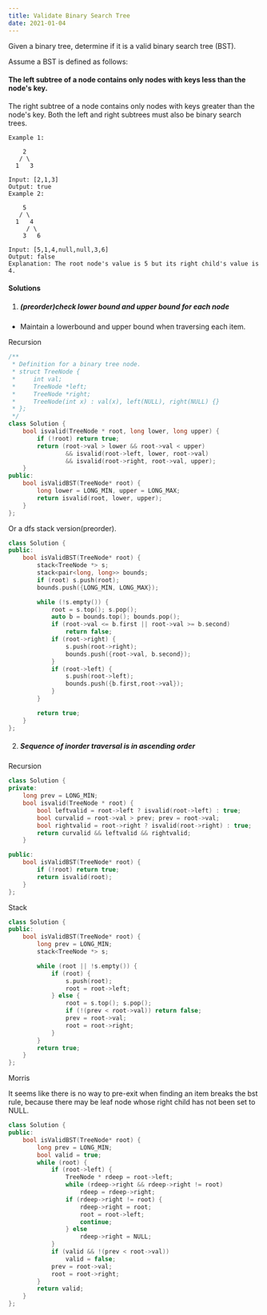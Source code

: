 ```yaml
---
title: Validate Binary Search Tree
date: 2021-01-04
---
```

Given a binary tree, determine if it is a valid binary search tree (BST).

Assume a BST is defined as follows:

#### The left subtree of a node contains only nodes with keys less than the node's key.
The right subtree of a node contains only nodes with keys greater than the node's key.
Both the left and right subtrees must also be binary search trees.
 

```
Example 1:

    2
   / \
  1   3

Input: [2,1,3]
Output: true
Example 2:

    5
   / \
  1   4
     / \
    3   6

Input: [5,1,4,null,null,3,6]
Output: false
Explanation: The root node's value is 5 but its right child's value is 4.
```


#### Solutions

1. ##### (preorder)check lower bound and upper bound for each node

- Maintain a lowerbound and upper bound when traversing each item. 

Recursion

```cpp
/**
 * Definition for a binary tree node.
 * struct TreeNode {
 *     int val;
 *     TreeNode *left;
 *     TreeNode *right;
 *     TreeNode(int x) : val(x), left(NULL), right(NULL) {}
 * };
 */
class Solution {
    bool isvalid(TreeNode * root, long lower, long upper) {
        if (!root) return true;
        return (root->val > lower && root->val < upper) 
                && isvalid(root->left, lower, root->val) 
                && isvalid(root->right, root->val, upper);
    }
public:
    bool isValidBST(TreeNode* root) {
        long lower = LONG_MIN, upper = LONG_MAX;
        return isvalid(root, lower, upper);
    }
};
```

Or a dfs stack version(preorder).

```cpp
class Solution {
public:
    bool isValidBST(TreeNode* root) {
        stack<TreeNode *> s;
        stack<pair<long, long>> bounds;
        if (root) s.push(root);
        bounds.push({LONG_MIN, LONG_MAX});

        while (!s.empty()) {
            root = s.top(); s.pop();
            auto b = bounds.top(); bounds.pop();
            if (root->val <= b.first || root->val >= b.second)
                return false;
            if (root->right) {
                s.push(root->right);
                bounds.push({root->val, b.second});
            }
            if (root->left) {
                s.push(root->left);
                bounds.push({b.first,root->val});
            }
        }

        return true;
    }
};
```

2. ##### Sequence of inorder traversal is in ascending order

Recursion

```cpp
class Solution {
private:
    long prev = LONG_MIN;
    bool isvalid(TreeNode * root) {
        bool leftvalid = root->left ? isvalid(root->left) : true;
        bool curvalid = root->val > prev; prev = root->val;
        bool rightvalid = root->right ? isvalid(root->right) : true;
        return curvalid && leftvalid && rightvalid;
    }

public:
    bool isValidBST(TreeNode* root) {
        if (!root) return true;
        return isvalid(root);
    }
};
```

Stack

```cpp
class Solution {
public:
    bool isValidBST(TreeNode* root) {
        long prev = LONG_MIN;
        stack<TreeNode *> s;

        while (root || !s.empty()) {
            if (root) {
                s.push(root);
                root = root->left;
            } else {
                root = s.top(); s.pop();
                if (!(prev < root->val)) return false;
                prev = root->val;
                root = root->right;
            }
        }
        return true;
    }
};
```


Morris

It seems like there is no way to pre-exit when finding an item breaks the bst rule, because there may be leaf node whose right child has not been set to NULL.

```cpp
class Solution {
public:
    bool isValidBST(TreeNode* root) {
        long prev = LONG_MIN;
        bool valid = true;
        while (root) {
            if (root->left) {
                TreeNode * rdeep = root->left;
                while (rdeep->right && rdeep->right != root)
                    rdeep = rdeep->right;
                if (rdeep->right != root) {
                    rdeep->right = root;
                    root = root->left;
                    continue;
                } else
                    rdeep->right = NULL;
            }
            if (valid && !(prev < root->val))
                valid = false;
            prev = root->val;
            root = root->right;
        }
        return valid;
    }
};
```